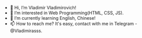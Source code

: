- 👋 Hi, I’m Vladimir Vladimirovich!
- 👀 I’m interested in Web Programming(HTML, CSS, JS).
- 🌱 I’m currently learning English, Chinese!
- 📫 How to reach me? It's easy, contact with me in Telegram - @Vladimirasss.

